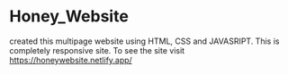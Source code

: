 # Honey_Website
created this multipage website using HTML, CSS and JAVASRIPT. This is completely responsive site. To see the site visit  https://honeywebsite.netlify.app/
